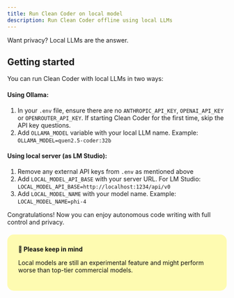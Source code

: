 ```yaml
---
title: Run Clean Coder on local model
description: Run Clean Coder offline using local LLMs
---
```


Want privacy? Local LLMs are the answer.

## Getting started

You can run Clean Coder with local LLMs in two ways:

#### Using Ollama:

1. In your `.env` file, ensure there are no `ANTHROPIC_API_KEY`, `OPENAI_API_KEY` or `OPENROUTER_API_KEY`. If starting Clean Coder for the first time, skip the API key questions.
2. Add `OLLAMA_MODEL` variable with your local LLM name. Example: `OLLAMA_MODEL=quen2.5-coder:32b`

#### Using local server (as LM Studio):

1. Remove any external API keys from `.env` as mentioned above
2. Add `LOCAL_MODEL_API_BASE` with your server URL. For LM Studio: `LOCAL_MODEL_API_BASE=http://localhost:1234/api/v0`
3. Add `LOCAL_MODEL_NAME` with your model name. Example: `LOCAL_MODEL_NAME=phi-4`

Congratulations! Now you can enjoy autonomous code writing with full control and privacy.

<div style="background-color: #fefbb1; border-radius: 15px; padding: 25px; margin: 20px 0; color: #111111;">
<strong>🧠 Please keep in mind</strong>

Local models are still an experimental feature and might perform worse than top-tier commercial models.
</div>